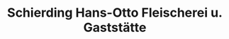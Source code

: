 ---
title: "Schierding Hans-Otto Fleischerei u. Gaststätte"
url: /ilsede/schierding-hans-otto-fleischerei-u-gaststaette/
shop: Metzgerei
---